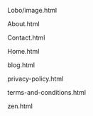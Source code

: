 Lobo/image.html

About.html

Contact.html

Home.html

 blog.html
 
 privacy-policy.html
 
 terms-and-conditions.html
 
zen.html
